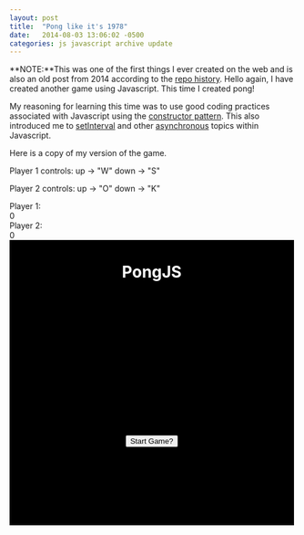```yaml
---
layout: post
title:  "Pong like it's 1978"
date:   2014-08-03 13:06:02 -0500
categories: js javascript archive update
---
```


**NOTE:**This was one of the first things I ever created on the web and is also an old post from 2014 according to the [repo history](https://github.com/andrew-schutt/pongjs/tree/master).
Hello again, I have created another game using Javascript. This time I created pong!

My reasoning for learning this time was to use good coding practices associated with Javascript using the [constructor pattern](https://addyosmani.com/resources/essentialjsdesignpatterns/book/#constructorpatternjavascript). This also introduced me to [setInterval](https://developer.mozilla.org/en-US/docs/Web/API/WindowOrWorkerGlobalScope/setInterval) and other [asynchronous](https://developer.mozilla.org/en-US/docs/Web/API/XMLHttpRequest/Synchronous_and_Asynchronous_Requests) topics within Javascript.

Here is a copy of my version of the game.
<div>
<p>Player 1 controls: up -> "W" down -> "S"</p>
<p>Player 2 controls: up -> "O" down -> "K"</p>
Player 1: <div id='playerone'>0</div>
Player 2: <div id='playertwo'>0</div>
<div id="startMenu" style="background-color: black; position: absolute; text-align: center; width: 500px; height: 500px; visibility: visible;">
<h1 style="color: white;">PongJS</h1>
<button style="margin-top: 50%;" onclick="startGame()">Start Game?</button>
</div>
<canvas id="gameBoard" style="width: 500px; height: 500px; visibility: none;">
    Your browser doesn't support canvas
</canvas>
</div>
<script src="../../../../../../paddle.js" type="text/javascript"></script>
<script src="../../../../../../ball.js" type="text/javascript"></script>
<script src="../../../../../../gameBoard.js" type="text/javascript"></script>
<script src="../../../../../../pong.js" type="text/javascript"></script>
